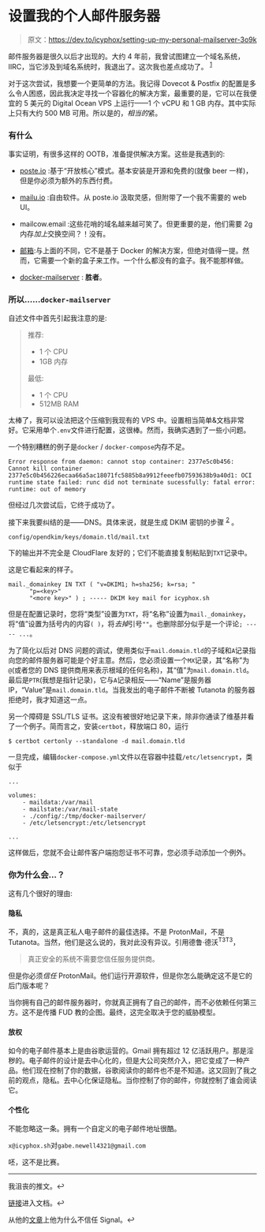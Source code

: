 # 设置我的个人邮件服务器

> 原文：<https://dev.to/icyphox/setting-up-my-personal-mailserver-3o9k>

邮件服务器是很久以后才出现的。大约 4 年前，我曾试图建立一个域名系统，IIRC，当它涉及到域名系统时，我退出了。这次我也差点成功了。 <sup id="fnref-1">[1](#fn-1)</sup>

对于这次尝试，我想要一个更简单的方法。我记得 Dovecot & Postfix 的配置是多么令人困惑，因此我决定寻找一个容器化的解决方案，最重要的是，它可以在我便宜的 5 美元的 Digital Ocean VPS 上运行——1 个 vCPU 和 1 GB 内存。其中实际上只有大约 500 MB 可用。所以是的，*相当的*紧。

### 有什么

事实证明，有很多这样的 OOTB，准备提供解决方案。这些是我遇到的:

*   [poste.io](https://poste.io) :基于“开放核心”模式。基本安装是开源和免费的(就像 beer 一样)，但是你必须为额外的东西付费。

*   [mailu.io](https://mailu.io) :自由软件。从 poste.io 汲取灵感，但附带了一个我不需要的 web UI。

*   mailcow.email :这些花哨的域名越来越可笑了。但更重要的是，他们需要 2g 内存*加上*交换空间？！没有。

*   [邮箱](https://mailinabox.email):与上面的不同，它不是基于 Docker 的解决方案，但绝对值得一提。然而，它需要一个新的盒子来工作。一个什么都没有的盒子。我不能那样做。

*   [docker-mailserver](https://github.com/tomav/docker-mailserver/) : **胜者**。

### 所以……`docker-mailserver`

自述文件中首先引起我注意的是:

> 推荐:
> 
> *   1 个 CPU
> *   1GB 内存
> 
> 最低:
> 
> *   1 个 CPU
> *   512MB RAM

太棒了，我可以设法把这个压缩到我现有的 VPS 中。设置相当简单&文档非常好。它采用单个`.env`文件进行配置，这很棒。然而，我确实遇到了一些小问题。

一个特别糟糕的例子是`docker` / `docker-compose`内存不足。

```
Error response from daemon: cannot stop container: 2377e5c0b456: Cannot kill container 2377e5c0b456226ecaa66a5ac18071fc5885b8a9912feeefb07593638b9a40d1: OCI runtime state failed: runc did not terminate sucessfully: fatal error: runtime: out of memory 
```

但经过几次尝试后，它终于成功了。

接下来我要纠结的是——DNS。具体来说，就是生成 DKIM 密钥的步骤 <sup id="fnref-2">[2](#fn-2)</sup> 。

`config/opendkim/keys/domain.tld/mail.txt`

下的输出并不完全是 CloudFlare 友好的；它们不能直接复制粘贴到`TXT`记录中。

这是它看起来的样子。

```
mail._domainkey IN TXT ( "v=DKIM1; h=sha256; k=rsa; "
      "p=<key>"
      "<more key>" ) ; ----- DKIM key mail for icyphox.sh 
```

但是在配置记录时，您将“类型”设置为`TXT`，将“名称”设置为`mail._domainkey`，将“值”设置为括号内的内容`( )`，将*去掉*引号`""`。也删除部分似乎是一个评论`; ----- ...`。

为了简化以后对 DNS 问题的调试，使用类似于`mail.domain.tld`的子域和`A`记录指向您的邮件服务器可能是个好主意。然后，您必须设置一个`MX`记录，其“名称”为`@`(或者您的 DNS 提供商用来表示根域的任何名称)，其“值”为`mail.domain.tld`。最后是`PTR`(我想是指针记录)，它与`A`记录相反——“Name”是服务器 IP，“Value”是`mail.domain.tld`。当我发出的电子邮件不断被 Tutanota 的服务器拒绝时，我才知道这一点。

另一个障碍是 SSL/TLS 证书。这没有被很好地记录下来，除非你通读了维基并看了一个例子。简而言之，安装`certbot`，释放端口 80，运行

```
$ certbot certonly --standalone -d mail.domain.tld 
```

一旦完成，编辑`docker-compose.yml`文件以在容器中挂载`/etc/letsencrypt`，类似于

```
...

volumes:
    - maildata:/var/mail
    - mailstate:/var/mail-state
    - ./config/:/tmp/docker-mailserver/
    - /etc/letsencrypt:/etc/letsencrypt

... 
```

这样做后，您就不会让邮件客户端抱怨证书不可靠，您必须手动添加一个例外。

### 你为什么会…？

这有几个很好的理由:

#### 隐私

不，真的，这是真正私人电子邮件的最佳选择。不是 ProtonMail，不是 Tutanota。当然，他们是这么说的，我对此没有异议。引用德鲁·德沃<sup id="fnref-3">T3T3</sup>，

> 真正安全的系统不需要您信任服务提供商。

但是你必须*信任* ProtonMail。他们运行开源软件，但是你怎么能确定这不是它的后门版本呢？

当你拥有自己的邮件服务器时，你就真正拥有了自己的邮件，而不必依赖任何第三方。这不是传播 FUD 教的企图。最终，这完全取决于您的威胁模型。

#### 放权

如今的电子邮件基本上是由谷歌运营的。Gmail 拥有超过 12 亿活跃用户。那是淫秽的。电子邮件的设计是去中心化的，但是大公司突然介入，把它变成了一种产品。他们现在控制了你的数据，谷歌阅读你的邮件也不是不知道。这又回到了我之前的观点，隐私。去中心化保证隐私。当你控制了你的邮件，你就控制了谁会阅读它。

#### 个性化

不能忽略这一条。拥有一个自定义的电子邮件地址很酷。

`x@icyphox.sh`对`gabe.newell4321@gmail.com`

呸，这不是比赛。

* * *

我沮丧的推文。↩

[链接](https://github.com/tomav/docker-mailserver#generate-dkim-keys)进入文档。↩

从他的[文章](https://drewdevault.com/2018/08/08/Signal.html)上他为什么不信任 Signal。↩